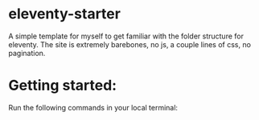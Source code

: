 # eleventy-starter
A simple template for myself to get familiar with the folder structure for eleventy. The site is extremely barebones, no js, a couple lines of css, no pagination.

# Getting started:
Run the following commands in your local terminal:
